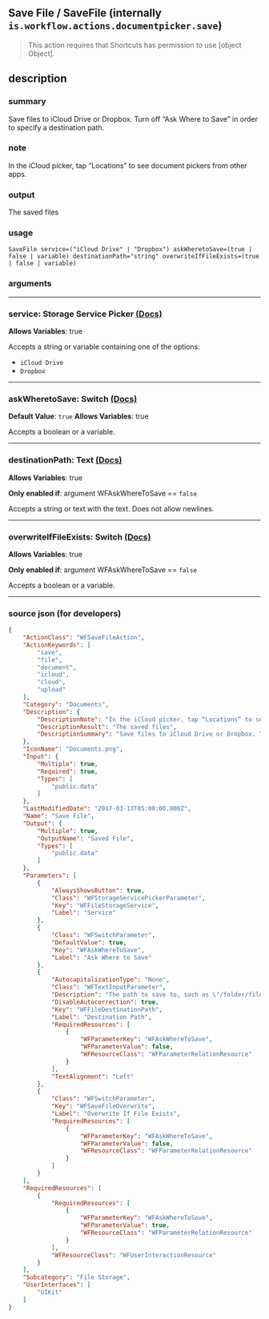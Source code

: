 
## Save File / SaveFile (internally `is.workflow.actions.documentpicker.save`)

> This action requires that Shortcuts has permission to use [object Object].


## description

### summary

Save files to iCloud Drive or Dropbox. Turn off “Ask Where to Save” in order to specify a destination path.


### note

In the iCloud picker, tap “Locations” to see document pickers from other apps.


### output

The saved files

### usage
```
SaveFile service=("iCloud Drive" | "Dropbox") askWheretoSave=(true | false | variable) destinationPath="string" overwriteIfFileExists=(true | false | variable)
```

### arguments

---

### service: Storage Service Picker [(Docs)](https://pfgithub.github.io/shortcutslang/gettingstarted#enum-select-field)
**Allows Variables**: true



Accepts a string 
or variable
containing one of the options:

- `iCloud Drive`
- `Dropbox`

---

### askWheretoSave: Switch [(Docs)](https://pfgithub.github.io/shortcutslang/gettingstarted#switch-or-expanding-or-boolean-fields)
**Default Value**: ```
		true
		```
**Allows Variables**: true



Accepts a boolean
or a variable.

---

### destinationPath: Text [(Docs)](https://pfgithub.github.io/shortcutslang/gettingstarted#text-field)
**Allows Variables**: true

**Only enabled if**: argument WFAskWhereToSave == `false`

Accepts a string 
or text
with the text. Does not allow newlines.

---

### overwriteIfFileExists: Switch [(Docs)](https://pfgithub.github.io/shortcutslang/gettingstarted#switch-or-expanding-or-boolean-fields)
**Allows Variables**: true

**Only enabled if**: argument WFAskWhereToSave == `false`

Accepts a boolean
or a variable.

---

### source json (for developers)

```json
{
	"ActionClass": "WFSaveFileAction",
	"ActionKeywords": [
		"save",
		"file",
		"document",
		"icloud",
		"cloud",
		"upload"
	],
	"Category": "Documents",
	"Description": {
		"DescriptionNote": "In the iCloud picker, tap “Locations” to see document pickers from other apps.",
		"DescriptionResult": "The saved files",
		"DescriptionSummary": "Save files to iCloud Drive or Dropbox. Turn off “Ask Where to Save” in order to specify a destination path."
	},
	"IconName": "Documents.png",
	"Input": {
		"Multiple": true,
		"Required": true,
		"Types": [
			"public.data"
		]
	},
	"LastModifiedDate": "2017-03-13T05:00:00.000Z",
	"Name": "Save File",
	"Output": {
		"Multiple": true,
		"OutputName": "Saved File",
		"Types": [
			"public.data"
		]
	},
	"Parameters": [
		{
			"AlwaysShowsButton": true,
			"Class": "WFStorageServicePickerParameter",
			"Key": "WFFileStorageService",
			"Label": "Service"
		},
		{
			"Class": "WFSwitchParameter",
			"DefaultValue": true,
			"Key": "WFAskWhereToSave",
			"Label": "Ask Where to Save"
		},
		{
			"AutocapitalizationType": "None",
			"Class": "WFTextInputParameter",
			"Description": "The path to save to, such as \"/folder/file.txt\"",
			"DisableAutocorrection": true,
			"Key": "WFFileDestinationPath",
			"Label": "Destination Path",
			"RequiredResources": [
				{
					"WFParameterKey": "WFAskWhereToSave",
					"WFParameterValue": false,
					"WFResourceClass": "WFParameterRelationResource"
				}
			],
			"TextAlignment": "Left"
		},
		{
			"Class": "WFSwitchParameter",
			"Key": "WFSaveFileOverwrite",
			"Label": "Overwrite If File Exists",
			"RequiredResources": [
				{
					"WFParameterKey": "WFAskWhereToSave",
					"WFParameterValue": false,
					"WFResourceClass": "WFParameterRelationResource"
				}
			]
		}
	],
	"RequiredResources": [
		{
			"RequiredResources": [
				{
					"WFParameterKey": "WFAskWhereToSave",
					"WFParameterValue": true,
					"WFResourceClass": "WFParameterRelationResource"
				}
			],
			"WFResourceClass": "WFUserInteractionResource"
		}
	],
	"Subcategory": "File Storage",
	"UserInterfaces": [
		"UIKit"
	]
}
```
